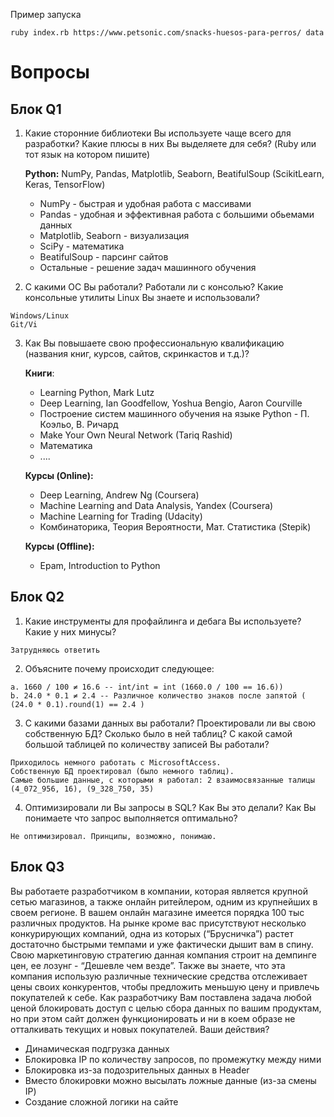 Пример запуска

    ruby index.rb https://www.petsonic.com/snacks-huesos-para-perros/ data

# Вопросы

## Блок Q1
  1. Какие сторонние библиотеки Вы используете чаще всего для разработки? Какие плюсы в них
  Вы выделяете для себя? (Ruby или тот язык на котором пишите)
  
      **Python:** NumPy, Pandas, Matplotlib, Seaborn, BeatifulSoup (ScikitLearn, Keras, TensorFlow)

      + NumPy - быстрая и удобная работа с массивами
      + Pandas - удобная и эффективная работа с большими обьемами данных
      + Matplotlib, Seaborn - визуализация
      + SciPy - математика
      + BeatifulSoup - парсинг сайтов
      + Остальные - решение задач машинного обучения

  2. C какими OС Вы работали? Работали ли с консолью? Какие консольные утилиты Linux Вы знаете и использовали?
  
    Windows/Linux
    Git/Vi
    
  3. Как Вы повышаете свою профессиональную квалификацию (названия книг, курсов, сайтов, скринкастов и т.д.)?
  
      **Книги**:
      + Learning Python, Mark Lutz
      + Deep Learning, Ian Goodfellow, Yoshua Bengio, Aaron Courville
      + Построение систем машинного обучения на языке Python  - П. Коэльо, В. Ричард 
      + Make Your Own Neural Network (Tariq Rashid)
      + Математика
      + ....

      **Курсы (Online):**
      + Deep Learning, Andrew Ng (Coursera)
      + Machine Learning and Data Analysis, Yandex (Coursera)
      + Machine Learning for Trading (Udacity)
      + Комбинаторика, Теория Вероятности, Мат. Статистика (Stepik)

      **Курсы (Offline):**
      + Epam, Introduction to Python
  
## Блок Q2
  1. Какие инструменты для профайлинга и дебага Вы используете? Какие у них минусы?
  
    Затрудняюсь ответить
      
  2. Объясните почему происходит следующее: 
      
    a. 1660 / 100 ≠ 16.6 -- int/int = int (1660.0 / 100 == 16.6))
    b. 24.0 * 0.1 ≠ 2.4 -- Различное количество знаков после запятой ( (24.0 * 0.1).round(1) == 2.4 )
      
  3. С какими базами данных вы работали? Проектировали ли вы свою собственную БД? Сколько было в ней таблиц? С какой самой большой таблицей по количеству записей Вы работали?
  
    Приходилось немного работать с MicrosoftAccess.
    Собственную БД проектировал (было немного таблиц).
    Самые большие данные, с которыми я работал: 2 взаимосвязанные талицы (4_072_956, 16), (9_328_750, 35)
    
  4. Оптимизировали ли Вы запросы в SQL? Как Вы это делали? Как Вы понимаете что запрос выполняется оптимально?
    
    Не оптимизировал. Принципы, возможно, понимаю.

## Блок Q3
  Вы работаете разработчиком в компании, которая является крупной сетью магазинов, а также онлайн ритейлером, одним из крупнейших в своем регионе.  В вашем онлайн магазине имеется порядка 100 тыс различных продуктов.
  На рынке кроме вас присутствуют несколько конкурирующих компаний, одна из которых (“Брусничка”) растет достаточно быстрыми темпами и уже фактически дышит вам в спину. Свою маркетинговую стратегию данная компания строит на демпинге цен, ее лозунг - “Дешевле чем везде”. Также вы знаете, что эта компания использую различные технические средства отслеживает цены своих конкурентов, чтобы предложить меньшую цену и привлечь покупателей к себе.
  Как разработчику Вам поставлена задача любой ценой блокировать доступ с целью сбора данных по вашим продуктам, но при этом сайт должен функционировать и ни в коем образе не отталкивать текущих и новых покупателей. 
  Ваши действия?
  
  + Динамическая подгрузка данных
  + Блокировка IP по количеству запросов, по промежутку между ними
  + Блокировка из-за подозрительных данных в Header
  + Вместо блокировки можно высылать ложные данные (из-за смены IP)
  + Создание сложной логики на сайте
  
    
    
